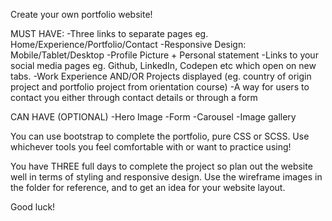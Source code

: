 Create your own portfolio website! 

MUST HAVE: 
-Three links to separate pages eg. Home/Experience/Portfolio/Contact
-Responsive Design: Mobile/Tablet/Desktop
-Profile Picture + Personal statement
-Links to your social media pages eg. Github, LinkedIn, Codepen etc which open on new tabs.
-Work Experience AND/OR Projects displayed (eg. country of origin project and portfolio project from orientation course)
-A way for users to contact you either through contact details or through a form

CAN HAVE (OPTIONAL)
-Hero Image 
-Form 
-Carousel
-Image gallery

You can use bootstrap to complete the portfolio, pure CSS or SCSS. Use whichever tools you feel comfortable with or want to practice using! 

You have THREE full days to complete the project so plan out the website well in terms of styling and responsive design. Use the wireframe images in the folder for reference, and to get an idea for your website layout. 

Good luck!
